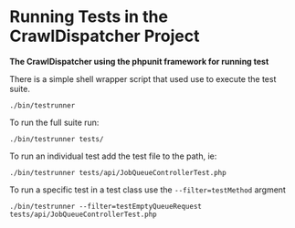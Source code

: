 Running Tests in the CrawlDispatcher Project
========================

**The CrawlDispatcher using the phpunit framework for running test**

There is a simple shell wrapper script that used use to execute the test suite.

    ./bin/testrunner

To run the full suite run:

    ./bin/testrunner tests/

To run an individual test add the test file to the path, ie:

    ./bin/testrunner tests/api/JobQueueControllerTest.php

To run a specific test in a test class use the <code>--filter=testMethod</code> argment

    ./bin/testrunner --filter=testEmptyQueueRequest tests/api/JobQueueControllerTest.php

